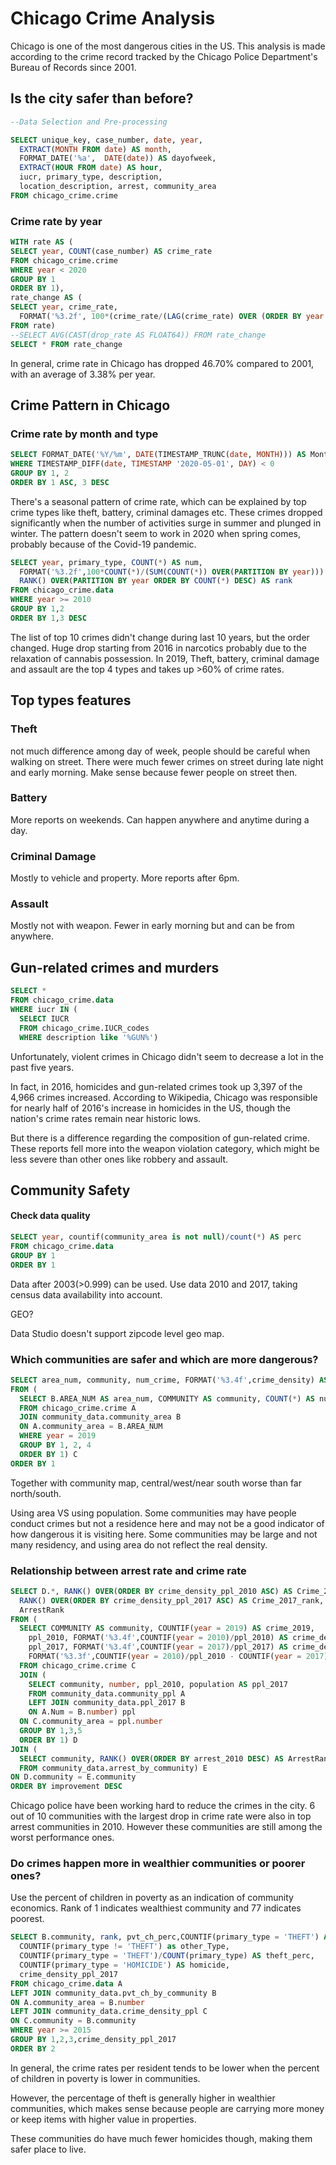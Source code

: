 # Chicago Crime Analysis

Chicago is one of the most dangerous cities in the US. This analysis is made according to the crime record tracked by the Chicago Police Department's Bureau of Records since 2001.

## Is the city safer than before?

```sql
--Data Selection and Pre-processing

SELECT unique_key, case_number, date, year,
  EXTRACT(MONTH FROM date) AS month, 
  FORMAT_DATE('%a',  DATE(date)) AS dayofweek,
  EXTRACT(HOUR FROM date) AS hour,
  iucr, primary_type, description, 
  location_description, arrest, community_area
FROM chicago_crime.crime
```

### Crime rate by year

```sql
WITH rate AS (
SELECT year, COUNT(case_number) AS crime_rate
FROM chicago_crime.crime
WHERE year < 2020
GROUP BY 1
ORDER BY 1),
rate_change AS (
SELECT year, crime_rate,
  FORMAT('%3.2f', 100*(crime_rate/(LAG(crime_rate) OVER (ORDER BY year ASC))-1)) AS drop_rate
FROM rate)
--SELECT AVG(CAST(drop_rate AS FLOAT64)) FROM rate_change
SELECT * FROM rate_change
```

In general, crime rate in Chicago has dropped 46.70% compared to 2001, with an average of 3.38% per year.

## Crime Pattern in Chicago

### Crime rate by month and type

```sql
SELECT FORMAT_DATE('%Y/%m', DATE(TIMESTAMP_TRUNC(date, MONTH))) AS Monthly, primary_type, COUNT(case_number) as Num FROM chicago_crime.data
WHERE TIMESTAMP_DIFF(date, TIMESTAMP '2020-05-01', DAY) < 0
GROUP BY 1, 2
ORDER BY 1 ASC, 3 DESC
```

There's a seasonal pattern of crime rate, which can be explained by top crime types like theft, battery, criminal damages etc. These crimes dropped significantly when the number of activities surge in summer and plunged in winter. The pattern doesn't seem to work in 2020 when spring comes, probably because of the Covid-19 pandemic.

```sql
SELECT year, primary_type, COUNT(*) AS num,
  FORMAT('%3.2f',100*COUNT(*)/(SUM(COUNT(*)) OVER(PARTITION BY year))) AS perc,
  RANK() OVER(PARTITION BY year ORDER BY COUNT(*) DESC) AS rank
FROM chicago_crime.data
WHERE year >= 2010
GROUP BY 1,2
ORDER BY 1,3 DESC
```

The list of top 10 crimes didn't change during last 10 years, but the order changed. Huge drop starting from 2016 in narcotics probably due to the relaxation of cannabis possession. In 2019, Theft, battery, criminal damage and assault are the top 4 types and takes up >60% of crime rates.

## Top types features

### Theft

not much difference among day of week, people should be careful when walking on street. There were much fewer crimes on street during late night and early morning. Make sense because fewer people on street then.

### Battery

More reports on weekends. Can happen anywhere and anytime during a day.

### Criminal Damage

Mostly to vehicle and property. More reports after 6pm.

### Assault

Mostly not with weapon. Fewer in early morning but and can be from anywhere.

## Gun-related crimes and murders

```sql
SELECT * 
FROM chicago_crime.data
WHERE iucr IN (
  SELECT IUCR
  FROM chicago_crime.IUCR_codes
  WHERE description like '%GUN%')
```

Unfortunately, violent crimes in Chicago didn't seem to decrease a lot in the past five years. 

In fact, in 2016, homicides and gun-related crimes took up 3,397 of the 4,966 crimes increased. According to Wikipedia, Chicago was responsible for nearly half of 2016's increase in homicides in the US, though the nation's crime rates remain near historic lows.

But there is a difference regarding the composition of gun-related crime. These reports fell more into the weapon violation category, which might be less severe than other ones like robbery and assault.

## Community Safety

#### Check data quality

```sql
SELECT year, countif(community_area is not null)/count(*) AS perc
FROM chicago_crime.data
GROUP BY 1
ORDER BY 1
```

Data after 2003(>0.999) can be used. Use data 2010 and 2017, taking census data availability into account.

GEO?

Data Studio doesn't support zipcode level geo map.

### Which communities are safer and which are more dangerous?

```sql
SELECT area_num, community, num_crime, FORMAT('%3.4f',crime_density) AS crime_density_area, RANK() OVER(ORDER BY crime_density ASC) AS RANK
FROM (
  SELECT B.AREA_NUM AS area_num, COMMUNITY AS community, COUNT(*) AS num_crime, SHAPE_AREA AS area, COUNT(*)/SHAPE_AREA*10000 AS crime_density
  FROM chicago_crime.crime A
  JOIN community_data.community_area B
  ON A.community_area = B.AREA_NUM
  WHERE year = 2019
  GROUP BY 1, 2, 4
  ORDER BY 1) C
ORDER BY 1
```

Together with community map, central/west/near south worse than far north/south.

Using area VS using population. Some communities may have people conduct crimes but not a residence here and may not be a good indicator of how dangerous it is visiting here. Some communities may be large and not many residency, and using area do not reflect the real density.

### Relationship between arrest rate and crime rate

```sql
SELECT D.*, RANK() OVER(ORDER BY crime_density_ppl_2010 ASC) AS Crime_2010_rank,
  RANK() OVER(ORDER BY crime_density_ppl_2017 ASC) AS Crime_2017_rank,
  ArrestRank
FROM (
  SELECT COMMUNITY AS community, COUNTIF(year = 2019) AS crime_2019, 
    ppl_2010, FORMAT('%3.4f',COUNTIF(year = 2010)/ppl_2010) AS crime_density_ppl_2010,
    ppl_2017, FORMAT('%3.4f',COUNTIF(year = 2017)/ppl_2017) AS crime_density_ppl_2017,
    FORMAT('%3.3f',COUNTIF(year = 2010)/ppl_2010 - COUNTIF(year = 2017)/ppl_2017) AS improvement
  FROM chicago_crime.crime C
  JOIN (
    SELECT community, number, ppl_2010, population AS ppl_2017
    FROM community_data.community_ppl A
    LEFT JOIN community_data.ppl_2017 B
    ON A.Num = B.number) ppl
  ON C.community_area = ppl.number
  GROUP BY 1,3,5
  ORDER BY 1) D
JOIN (
  SELECT community, RANK() OVER(ORDER BY arrest_2010 DESC) AS ArrestRank
  FROM community_data.arrest_by_community) E
ON D.community = E.community
ORDER BY improvement DESC

```

Chicago police have been working hard to reduce the crimes in the city. 6 out of 10 communities with the largest drop in crime rate were also in top arrest communities in 2010. However these communities are still among the worst performance ones.

### Do crimes happen more in wealthier communities or poorer ones?

Use the percent of children in poverty as an indication of community economics. Rank of 1 indicates wealthiest community and 77 indicates poorest.

```sql
SELECT B.community, rank, pvt_ch_perc,COUNTIF(primary_type = 'THEFT') AS theft,
  COUNTIF(primary_type != 'THEFT') as other_Type,
  COUNTIF(primary_type = 'THEFT')/COUNT(primary_type) AS theft_perc,
  COUNTIF(primary_type = 'HOMICIDE') AS homicide,
  crime_density_ppl_2017
FROM chicago_crime.data A
LEFT JOIN community_data.pvt_ch_by_community B
ON A.community_area = B.number
LEFT JOIN community_data.crime_density_ppl C
ON C.community = B.community
WHERE year >= 2015
GROUP BY 1,2,3,crime_density_ppl_2017
ORDER BY 2
```

In general, the crime rates per resident tends to be lower when the percent of children in poverty is lower in communities.

However, the percentage of theft is generally higher in wealthier communities, which makes sense because people are carrying more money or keep items with higher value in properties.

These communities do have much fewer homicides though, making them safer place to live.

